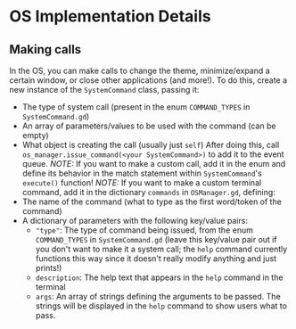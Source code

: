 # OS Implementation Details

## Making calls
In the OS, you can make calls to change the theme, minimize/expand a certain window, or close other applications (and more!). To do this, create a new instance of the `SystemCommand` class, passing it:
- The type of system call (present in the enum `COMMAND_TYPES` in `SystemCommand.gd`)
- An array of parameters/values to be used with the command (can be empty)
- What object is creating the call (usually just `self`)
After doing this, call `os_manager.issue_command(<your SystemCommand>)` to add it to the event queue.
*NOTE:* If you want to make a custom call, add it in the enum and define its behavior in the match statement within `SystemCommand`'s `execute()` function!
*NOTE:* If you want to make a custom terminal command, add it in the dictionary `commands` in `OSManager.gd`, defining:
- The name of the command (what to type as the first word/token of the command)
- A dictionary of parameters with the following key/value pairs:
   - `"type"`: The type of command being issued, from the enum `COMMAND_TYPES` in `SystemCommand.gd` (leave this key/value pair out if you don't want to make it a system call; the `help` command currently functions this way since it doesn't really modify anything and just prints!)
   - `description`: The help text that appears in the `help` command in the terminal
   - `args`: An array of strings defining the arguments to be passed. The strings will be displayed in the `help` command to show users what to pass.